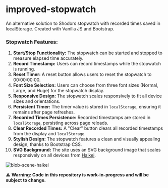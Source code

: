 # improved-stopwatch
An alternative solution to Shodors stopwatch with recorded times saved in localStorage. Created with Vanilla JS and Bootstrap.

### Stopwatch Features:

1. **Start/Stop Functionality:** The stopwatch can be started and stopped to measure elapsed time accurately.
2. **Record Timestamp:** Users can record timestamps while the stopwatch is running.
3. **Reset Timer:** A reset button allows users to reset the stopwatch to 00:00:00:00.
4. **Font Size Selection:** Users can choose from three font sizes (Normal, Large, and Huge) for the stopwatch display.
5. **Responsive Design:** The stopwatch scales responsively to fit all device sizes and orientations.
6. **Persistent Timer:** The timer value is stored in `localStorage`, ensuring it remains after page refreshes.
7. **Recorded Times Persistence:** Recorded timestamps are stored in `localStorage`, persisting across page reloads.
8. **Clear Recorded Times:** A "Clear" button clears all recorded timestamps from the display and `localStorage`.
9. **Stylish Design:** The stopwatch features a clean and visually appealing design, thanks to Bootstrap CSS.
10. **SVG Background:** The site uses an SVG background image that scales responsively on all devices from [Haikei](https://haikei.app/).

![blob-scene-haikei](https://github.com/lagerqvr/improved-stopwatch/assets/5682399/2583449c-0077-45b5-8557-38478e1b6efb)

:warning: **Warning: Code in this repository is work-in-progress and will be subject to change.**

